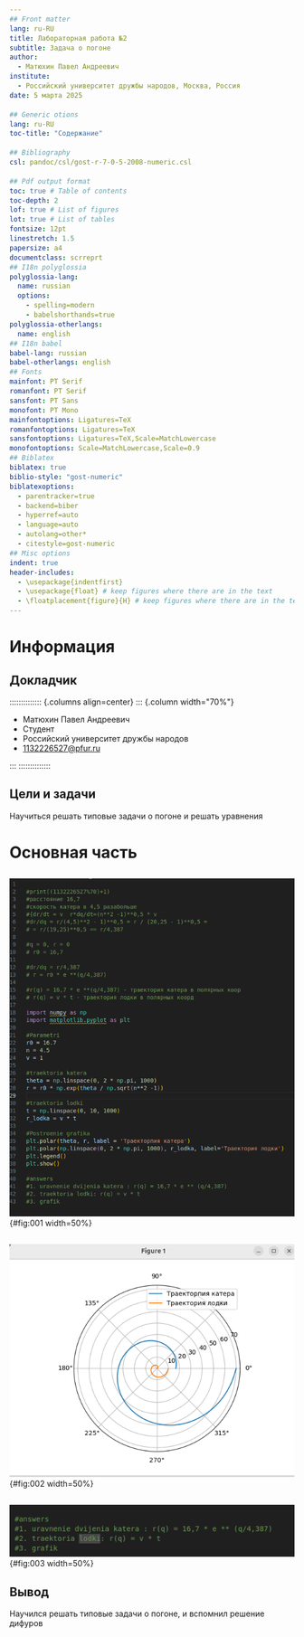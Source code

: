 ```yaml
---
## Front matter
lang: ru-RU
title: Лабораторная работа №2
subtitle: Задача о погоне
author:
  - Матюхин Павел Андреевич
institute:
  - Российский университет дружбы народов, Москва, Россия
date: 5 марта 2025

## Generic otions
lang: ru-RU
toc-title: "Содержание"

## Bibliography
csl: pandoc/csl/gost-r-7-0-5-2008-numeric.csl

## Pdf output format
toc: true # Table of contents
toc-depth: 2
lof: true # List of figures
lot: true # List of tables
fontsize: 12pt
linestretch: 1.5
papersize: a4
documentclass: scrreprt
## I18n polyglossia
polyglossia-lang:
  name: russian
  options:
	- spelling=modern
	- babelshorthands=true
polyglossia-otherlangs:
  name: english
## I18n babel
babel-lang: russian
babel-otherlangs: english
## Fonts
mainfont: PT Serif
romanfont: PT Serif
sansfont: PT Sans
monofont: PT Mono
mainfontoptions: Ligatures=TeX
romanfontoptions: Ligatures=TeX
sansfontoptions: Ligatures=TeX,Scale=MatchLowercase
monofontoptions: Scale=MatchLowercase,Scale=0.9
## Biblatex
biblatex: true
biblio-style: "gost-numeric"
biblatexoptions:
  - parentracker=true
  - backend=biber
  - hyperref=auto
  - language=auto
  - autolang=other*
  - citestyle=gost-numeric
## Misc options
indent: true
header-includes:
  - \usepackage{indentfirst}
  - \usepackage{float} # keep figures where there are in the text
  - \floatplacement{figure}{H} # keep figures where there are in the text
---
```


# Информация

## Докладчик

:::::::::::::: {.columns align=center}
::: {.column width="70%"}

  * Матюхин Павел Андреевич
  * Студент
  * Российский университет дружбы народов
  * [1132226527@pfur.ru](mailto:1132226527@pfur.ru)

:::
::::::::::::::

## Цели и задачи

Научиться решать типовые задачи о погоне и решать уравнения

# Основная часть

## 

![Решение](image/image1.png){#fig:001 width=50%}

## 

![траектория](image/image2.png){#fig:002 width=50%}

## 

![Ответы](image/image3.png){#fig:003 width=50%}

## Вывод
Научился решать типовые задачи о погоне, и вспомнил решение дифуров
